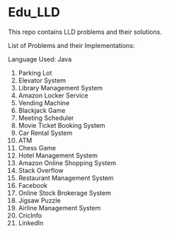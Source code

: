 # Edu_LLD
This repo contains LLD problems and their solutions.

List of Problems and their Implementations:

Language Used: Java

1. Parking Lot
2. Elevator System
3. Library Management System 
4. Amazon Locker Service
5. Vending Machine
6. Blackjack Game
7. Meeting Scheduler
8. Movie Ticket Booking System
9. Car Rental System
10. ATM
11. Chess Game
12. Hotel Management System
13. Amazon Online Shopping System
14. Stack Overflow
15. Restaurant Management System
16. Facebook
17. Online Stock Brokerage System
18. Jigsaw Puzzle
19. Airline Management System
20. CricInfo
21. LinkedIn








